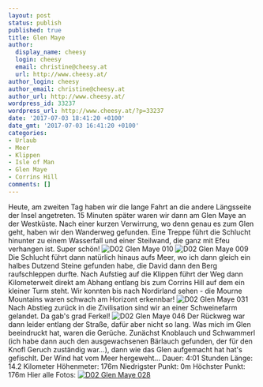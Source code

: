 ```yaml
---
layout: post
status: publish
published: true
title: Glen Maye
author:
  display_name: cheesy
  login: cheesy
  email: christine@cheesy.at
  url: http://www.cheesy.at/
author_login: cheesy
author_email: christine@cheesy.at
author_url: http://www.cheesy.at/
wordpress_id: 33237
wordpress_url: http://www.cheesy.at/?p=33237
date: '2017-07-03 18:41:20 +0100'
date_gmt: '2017-07-03 16:41:20 +0100'
categories:
- Urlaub
- Meer
- Klippen
- Isle of Man
- Glen Maye
- Corrins Hill
comments: []
---
```

Heute, am zweiten Tag haben wir die lange Fahrt an die andere Längsseite der Insel angetreten. 15 Minuten später waren wir dann am Glen Maye an der Westküste. Nach einer kurzen Verwirrung, wo denn genau es zum Glen geht, haben wir den Wanderweg gefunden. Eine Treppe führt die Schlucht hinunter zu einem Wasserfall und einer Steilwand, die ganz mit Efeu verhangen ist. Super schön!
![D02 Glen Maye 010](http://www.cheesy.at/wp-content/uploads/D02-Glen-Maye-010.jpg)
![D02 Glen Maye 009](http://www.cheesy.at/wp-content/uploads/D02-Glen-Maye-009.jpg)
Die Schlucht führt dann natürlich hinaus aufs Meer, wo ich dann gleich ein halbes Dutzend Steine gefunden habe, die David dann den Berg raufschleppen durfte.
Nach Aufstieg auf die Klippen führt der Weg dann Kilometerweit direkt am Abhang entlang bis zum Corrins Hill auf dem ein kleiner Turm steht. Wir konnten bis nach Nordirland sehen - die Mourne Mountains waren schwach am Horizont erkennbar!
![D02 Glen Maye 031](http://www.cheesy.at/wp-content/uploads/D02-Glen-Maye-031.jpg)
Nach Abstieg zurück in die Zivilisation sind wir an einer Schweinefarm gelandet. Da gab's grad Ferkel!
![D02 Glen Maye 046](http://www.cheesy.at/wp-content/uploads/D02-Glen-Maye-046.jpg)
Der Rückweg war dann leider entlang der Straße, dafür aber nicht so lang.
Was mich im Glen beeindruckt hat, waren die Gerüche. Zunächst Knoblauch und Schwammerl (ich habe dann auch den ausgewachsenen Bärlauch gefunden, der für den Knofl Geruch zuständig war...), dann wie das Glen aufgemacht hat hat's gefischlt. Der Wind hat vom Meer hergeweht...
Dauer: 4:01 Stunden
Länge: 14.2 Kilometer
Höhenmeter: 176m
Niedrigster Punkt: 0m
Höchster Punkt: 176m
Hier alle Fotos:
[![D02 Glen Maye 028](http://www.cheesy.at/wp-content/uploads/D02-Glen-Maye-028.jpg)](http://www.cheesy.at/fotos/urlaub/isle-of-man/day-2-glen-maye/)
